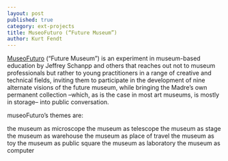 ```yaml
---
layout: post
published: true
category: ext-projects
title: MuseoFuturo (“Future Museum”)
author: Kurt Fendt
---
```

[MuseoFuturo](http://jeffreyschnapp.com/2021/01/20/experimental-museology/) (“Future Museum”) is an experiment in museum-based education by Jeffrey Schanpp and others that reaches out not to museum professionals but rather to young practitioners in a range of creative and technical fields, inviting them to participate in the development of nine alternate visions of the future museum, while bringing the Madre’s own permanent collection –which, as is the case in most art museums, is mostly in storage– into public conversation.

museoFuturo’s themes are:

the museum as microscope
the museum as telescope
the museum as stage
the museum as warehouse
the museum as place of travel
the museum as toy
the museum as public square
the museum as laboratory
the museum as computer